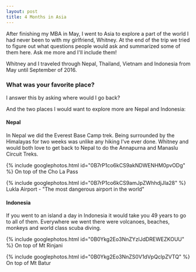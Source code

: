 ```yaml
---
layout: post
title: 4 Months in Asia
---
```


After finishing my MBA in May, I went to Asia to explore a part of the world I had never been to with my girlfriend, Whitney. At the end of the trip we tried to figure out what questions people would ask and summarized some of them here. Ask me more and I'll include them!

Whitney and I traveled through Nepal, Thailand, Vietnam and Indonesia from May until September of 2016.

### What was your favorite place?

I answer this by asking where would I go back?

And the two places I would want to explore more are Nepal and Indonesia: 

#### Nepal
In Nepal we did the Everest Base Camp trek. Being surrounded by the Himalayas for two weeks was unlike any hiking I've ever done. Whitney and would both love to get back to Nepal to do the Annapurna and Manaslu Circuit Treks.

{% include googlephotos.html id="0B7rP1co6kCS9akNDWENHM0pvODg" %}
On top of the Cho La Pass

{% include googlephotos.html id="0B7rP1co6kCS9amJpZWhhdjJIa28" %}
Lukla Airport - "The most dangerous airport in the world"

#### Indonesia
If you went to an island a day in Indonesia it would take you 49 years to go to all of them. Everywhere we went there were volcanoes, beaches, monkeys and world class scuba diving.

{% include googlephotos.html id="0B0Ykg2Eo3NnZYzlJdDREWEZKOUU" %}
On top of Mt Rinjani

{% include googlephotos.html id="0B0Ykg2Eo3NnZS0V1dVpQclpZVTQ" %}
On top of Mt Batur


